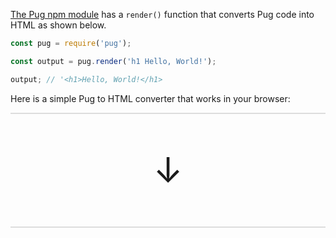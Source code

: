 [The Pug npm module](https://www.npmjs.com/package/pug) has a `render()` function that converts Pug code into HTML as shown below.

```javascript
const pug = require('pug');

const output = pug.render('h1 Hello, World!');

output; // '<h1>Hello, World!</h1>
```

Here is a simple Pug to HTML converter that works in your browser:

<div id="pug" style="border: 1px solid #ddd"></div>
<div style="text-align: center; font-size: 4em; margin-top: 1em; margin-bottom: 1em;">&#8595;</div>
<div id="html" style="border: 1px solid #ddd"></div>
<script src="https://pugjs.org/js/pug.js"></script>
<script src="../../codemirror-5.62.2/lib/codemirror.js"></script>
<link rel="stylesheet" href="../../codemirror-5.62.2/lib/codemirror.css">
<script src="../../codemirror-5.62.2/mode/pug/pug.js"></script>
<script src="../../codemirror-5.62.2/mode/javascript/javascript.js"></script>
<script src="../../codemirror-5.62.2/mode/xml/xml.js"></script>
<script>
    const p = require('pug'); // weird
    const html = CodeMirror(document.querySelector('#html'), { mode: 'xml', lineNumbers: true, readOnly: true });
    const pug = CodeMirror(document.querySelector('#pug'), {
        mode: 'pug',
        lineNumbers: true
    });
    pug.setValue('h1 Hello, World!');
    html.setValue(p.render(pug.getValue(), {pretty: '  '}).trim());
    function pug2html() {
        html.setValue(p.render(pug.getValue(), {pretty: '  '}).trim());
    }
    pug.on('change', pug2html);
</script>
